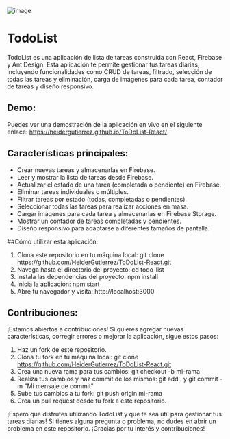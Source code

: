 ![image](https://github.com/HeiderGutierrez/ToDoList-React/assets/121407480/8011a875-31cc-4759-90a7-bda85c726450)

# TodoList
TodoList es una aplicación de lista de tareas construida con React, Firebase y Ant Design. Esta aplicación te permite gestionar tus tareas diarias, incluyendo funcionalidades como CRUD de tareas, filtrado, selección de todas las tareas y eliminación, carga de imágenes para cada tarea, contador de tareas y diseño responsivo.

## Demo:
Puedes ver una demostración de la aplicación en vivo en el siguiente enlace: https://heidergutierrez.github.io/ToDoList-React/

## Características principales:

- Crear nuevas tareas y almacenarlas en Firebase.
- Leer y mostrar la lista de tareas desde Firebase.
- Actualizar el estado de una tarea (completada o pendiente) en Firebase.
- Eliminar tareas individuales o múltiples.
- Filtrar tareas por estado (todas, completadas o pendientes).
- Seleccionar todas las tareas para realizar acciones en masa.
- Cargar imágenes para cada tarea y almacenarlas en Firebase Storage.
- Mostrar un contador de tareas completadas y pendientes.
- Diseño responsivo para adaptarse a diferentes tamaños de pantalla.

##Cómo utilizar esta aplicación:
1. Clona este repositorio en tu máquina local: git clone https://github.com/HeiderGutierrez/ToDoList-React.git
2. Navega hasta el directorio del proyecto: cd todo-list
3. Instala las dependencias del proyecto: npm install
4. Inicia la aplicación: npm start
5. Abre tu navegador y visita: http://localhost:3000

## Contribuciones:
¡Estamos abiertos a contribuciones! Si quieres agregar nuevas características, corregir errores o mejorar la aplicación, sigue estos pasos:

1. Haz un fork de este repositorio.
2. Clona tu fork en tu máquina local: git clone https://github.com/HeiderGutierrez/ToDoList-React.git
3. Crea una nueva rama para tus cambios: git checkout -b mi-rama
4. Realiza tus cambios y haz commit de los mismos: git add . y git commit -m "Mi mensaje de commit"
5. Sube tus cambios a tu fork: git push origin mi-rama
6. Crea un pull request desde tu fork a este repositorio.

¡Espero que disfrutes utilizando TodoList y que te sea útil para gestionar tus tareas diarias! Si tienes alguna pregunta o problema, no dudes en abrir un problema en este repositorio. ¡Gracias por tu interés y contribuciones!
